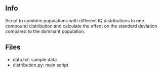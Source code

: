Info
----
Script to combine populations with different IQ distributions to one compound
distribution and calculate the effect on the standard deviation compared to the
dominant population.

Files
-----
- data.txt: sample data
- distribution.py: main script
